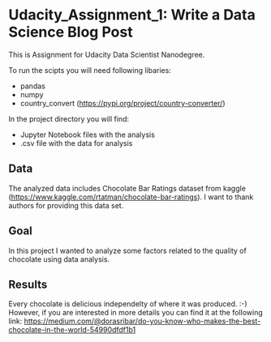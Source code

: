 # Udacity_Assignment_1: Write a Data Science Blog Post

This is Assignment for Udacity Data Scientist Nanodegree.  


To run the scipts you will need following libaries:
 * pandas
 * numpy
 * country_convert (https://pypi.org/project/country-converter/)
  
  
  In the project directory you will find:    
  * Jupyter Notebook files with the analysis  
  * .csv file with the data for analysis
  
  ## Data
  
  The analyzed data includes Chocolate Bar Ratings dataset from kaggle (https://www.kaggle.com/rtatman/chocolate-bar-ratings). I want to thank authors for providing this data set. 
  
  ##  Goal
   
   In this project I wanted to analyze some factors related to the quality of chocolate using data analysis. 
   
   ## Results
   Every chocolate is delicious independelty of where it was produced. :-) 
   However, if you are interested in more details you can find it at the following link:
   https://medium.com/@dorasribar/do-you-know-who-makes-the-best-chocolate-in-the-world-54990dfdf1b1
